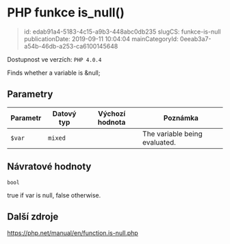 PHP funkce is_null()
================================

> id: edab91a4-5183-4c15-a9b3-448abc0db235
> slugCS: funkce-is-null
> publicationDate: 2019-09-11 10:04:04
> mainCategoryId: 0eeab3a7-a54b-46db-a253-ca6100145648

Dostupnost ve verzích: `PHP 4.0.4`

Finds whether a variable is &null;


Parametry
--------------

| Parametr | Datový typ | Výchozí hodnota | Poznámka |
|-----|-----|-----|-----|
| `$var` | `mixed` |  | The variable being evaluated. |


Návratové hodnoty
----------------

`bool`

true if var is null, false
otherwise.

Další zdroje
------------

https://php.net/manual/en/function.is-null.php

